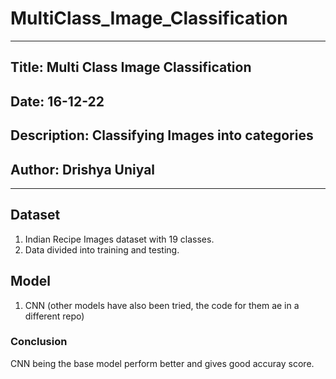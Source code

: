 # MultiClass_Image_Classification

---
## Title:  Multi Class Image Classification<br>
## Date:  16-12-22 <br>
## Description: Classifying Images into categories<br>
## Author: Drishya Uniyal <br>
---
## Dataset
1. Indian Recipe Images dataset with 19 classes.
2. Data divided into training and testing.

## Model
1. CNN (other models have also been tried, the code for them ae in a different repo)

### Conclusion
CNN being the base model perform better and gives good accuray score.
